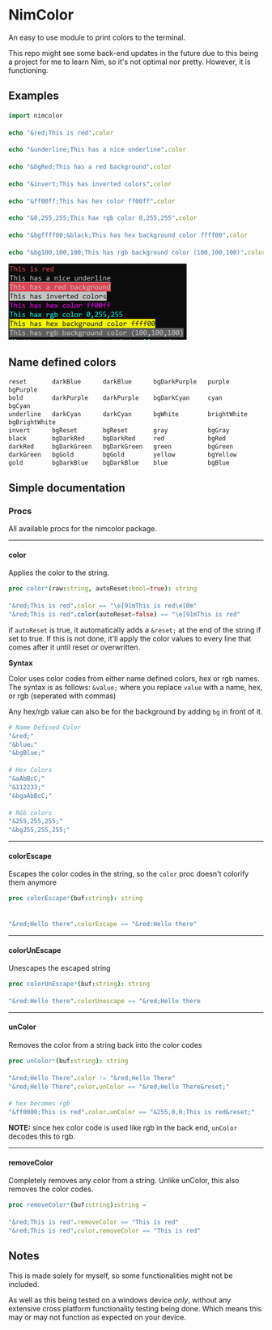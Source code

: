 # NimColor

An easy to use module to print colors to the terminal.

This repo might see some back-end updates in the future due to this being a project for me to learn Nim, so it's not optimal nor pretty.
However, it is functioning.

## Examples


```nim
import nimcolor

echo "&red;This is red".color

echo "&underline;This has a nice underline".color

echo "&bgRed;This has a red background".color

echo "&invert;This has inverted colors".color

echo "&ff00ff;This has hex color ff00ff".color

echo "&0,255,255;This hax rgb color 0,255,255".color

echo "&bgffff00;&black;This has hex background color ffff00".color

echo "&bg100,100,100;This has rgb background color (100,100,100)".color
```
![](images/example1.png)

## Name defined colors

```
reset       darkBlue      darkBlue      bgDarkPurple   purple        bgPurple    
bold        darkPurple    darkPurple    bgDarkCyan     cyan          bgCyan
underline   darkCyan      darkCyan      bgWhite        brightWhite   bgBrightWhite        
invert      bgReset       bgReset       gray           bgGray
black       bgDarkRed     bgDarkRed     red            bgRed
darkRed     bgDarkGreen   bgDarkGreen   green          bgGreen
darkGreen   bgGold        bgGold        yellow         bgYellow
gold        bgDarkBlue    bgDarkBlue    blue           bgBlue
```

## Simple documentation

### Procs

All available procs for the nimcolor package.
___

#### color

Applies the color to the string. 

```nim
proc color*(raw:string, autoReset:bool=true): string

"&red;This is red".color == "\e[91mThis is red\e[0m"
"&red;This is red".color(autoReset=false) == "\e[91mThis is red"
```

if `autoReset` is true, it automatically adds a `&reset;` at the end of the string if set to true.
If this is not done, it'll apply the color values to every line that comes after it until reset or overwritten.

**Syntax**

Color uses color codes from either name defined colors, hex or rgb names.
The syntax is as follows: `&value;` where you replace `value` with a name, hex, or rgb (seperated with commas)

Any hex/rgb value can also be for the background by adding `bg` in front of it.

```nim
# Name Defined Color
"&red;"
"&blue;"
"&bgBlue;"

# Hex Colors
"&aAbBcC;"
"&112233;"
"&bgaAbBcC;"

# RGb colors
"&255,255,255;"
"&bg255,255,255;"
```

___
#### colorEscape

Escapes the color codes in the string, so the `color` proc doesn't colorify them anymore

```nim
proc colorEscape*(buf:string): string


"&red;Hello there".colorEscape == "&red:Hello there"
```
___
#### colorUnEscape

Unescapes the escaped string

```nim
proc colorUnEscape*(buf:string): string

"&red:Hello there".colorUnescape == "&red;Hello there
```
___
#### unColor

Removes the color from a string back into the color codes

```nim
proc unColor*(buf:string): string

"&red;Hello There".color != "&red;Hello There"
"&red;Hello There".color.unColor == "&red;Hello There&reset;"

# hex becomes rgb
"&ff0000;This is red".color.unColor == "&255,0,0;This is red&reset;"
```

**NOTE:** since hex color code is used like rgb in the back end, `unColor` decodes this to rgb.
___
#### removeColor

Completely removes any color from a string. 
Unlike unColor, this also removes the color codes.

```nim
proc removeColor*(buf:string):string = 

"&red;This is red".removeColor == "This is red"
"&red;This is red".color.removeColor == "This is red"
```

## Notes

This is made solely for myself, so some functionalities might not be included.

As well as this being tested on a windows device *only*, without any extensive cross platform functionality testing being done.
Which means this may or may not function as expected on your device.